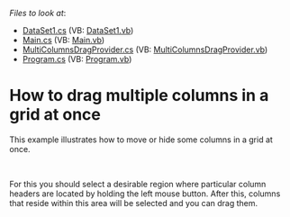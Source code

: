 <!-- default file list -->
*Files to look at*:

* [DataSet1.cs](./CS/WindowsApplication3/DataSet1.cs) (VB: [DataSet1.vb](./VB/WindowsApplication3/DataSet1.vb))
* [Main.cs](./CS/WindowsApplication3/Main.cs) (VB: [Main.vb](./VB/WindowsApplication3/Main.vb))
* [MultiColumnsDragProvider.cs](./CS/WindowsApplication3/MultiColumnsDragProvider.cs) (VB: [MultiColumnsDragProvider.vb](./VB/WindowsApplication3/MultiColumnsDragProvider.vb))
* [Program.cs](./CS/WindowsApplication3/Program.cs) (VB: [Program.vb](./VB/WindowsApplication3/Program.vb))
<!-- default file list end -->
# How to drag multiple columns in a grid at once


<p>This example illustrates how to move or hide some columns in a grid at once. </p><br />
<p>For this you should select a desirable region where particular column headers are located by holding the left mouse button. After this, columns that reside within this area will be selected and you can drag them.</p>

<br/>


